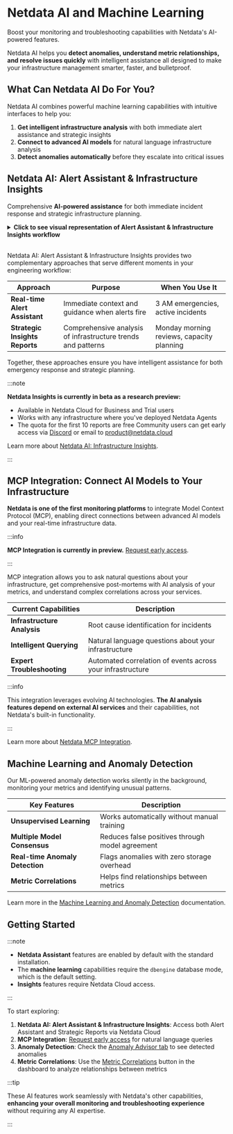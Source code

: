 # Netdata AI and Machine Learning

Boost your monitoring and troubleshooting capabilities with Netdata's AI-powered features.

Netdata AI helps you **detect anomalies, understand metric relationships, and resolve issues quickly** with intelligent assistance all designed to make your infrastructure management smarter, faster, and bulletproof.

## What Can Netdata AI Do For You?

Netdata AI combines powerful machine learning capabilities with intuitive interfaces to help you:

1. **Get intelligent infrastructure analysis** with both immediate alert assistance and strategic insights
2. **Connect to advanced AI models** for natural language infrastructure analysis
3. **Detect anomalies automatically** before they escalate into critical issues

## Netdata AI: Alert Assistant & Infrastructure Insights

Comprehensive **AI-powered assistance** for both immediate incident response and strategic infrastructure planning.

<details>
<summary><strong>Click to see visual representation of Alert Assistant & Infrastructure Insights workflow</strong></summary><br/>

```mermaid
flowchart TD
    A("Infrastructure Issue Occurs")
    
    B("Real-time Alert Assistant")
    C("Strategic Insights Reports")
    
    D("Immediate context<br/>⚡ Instant guidance")
    E("Comprehensive analysis<br/>📊 Strategic intelligence")
    
    F("3 AM Emergency<br/>Quick resolution")
    G("Monday Morning Review<br/>Long-term planning")
    
    A --> B
    A --> C
    B --> D
    C --> E
    D --> F
    E --> G
    
    %% Styling
    classDef problem fill:#ffeb3b,stroke:#333,stroke-width:2px
    classDef realtime fill:#42a5f5,stroke:#333,stroke-width:2px
    classDef strategic fill:#ff7043,stroke:#333,stroke-width:2px
    classDef outcome fill:#f5f5f5,stroke:#333,stroke-width:2px
    
    class A problem
    class B,D realtime
    class C,E strategic
    class F,G outcome
```

</details>

<br/>

Netdata AI: Alert Assistant & Infrastructure Insights provides two complementary approaches that serve different moments in your engineering workflow:

| Approach | Purpose | When You Use It |
|----------|---------|-----------------|
| **Real-time Alert Assistant** | Immediate context and guidance when alerts fire | 3 AM emergencies, active incidents |
| **Strategic Insights Reports** | Comprehensive analysis of infrastructure trends and patterns | Monday morning reviews, capacity planning |

Together, these approaches ensure you have intelligent assistance for both emergency response and strategic planning.

:::note

**Netdata Insights is currently in beta as a research preview:**

- Available in Netdata Cloud for Business and Trial users
- Works with any infrastructure where you've deployed Netdata Agents
- The quota for the first 10 reports are free
Community users can get early access via [Discord](https://discord.gg/t95Vfx2zyg) or email to product@netdata.cloud

Learn more about [Netdata AI: Infrastructure Insights](/docs/netdata-insights.md).

:::

## MCP Integration: Connect AI Models to Your Infrastructure

**Netdata is one of the first monitoring platforms** to integrate Model Context Protocol (MCP), enabling direct connections between advanced AI models and your real-time infrastructure data.

:::info

**MCP Integration is currently in preview.** [Request early access](https://b6yi53u6qjm.typeform.com/to/DQi5ibhE?typeform-source=www.netdata.cloud).

:::

MCP integration allows you to ask natural questions about your infrastructure, get comprehensive post-mortems with AI analysis of your metrics, and understand complex correlations across your services.

| **Current Capabilities** | Description |
|--------------------------|-------------|
| **Infrastructure Analysis** | Root cause identification for incidents |
| **Intelligent Querying** | Natural language questions about your infrastructure |
| **Expert Troubleshooting** | Automated correlation of events across your infrastructure |

:::info

This integration leverages evolving AI technologies. **The AI analysis features depend on external AI services** and their capabilities, not Netdata's built-in functionality.

:::

Learn more about [Netdata MCP Integration](/docs/netdata-mcp-integration.md).

## Machine Learning and Anomaly Detection

Our ML-powered anomaly detection works silently in the background, monitoring your metrics and identifying unusual patterns.

| **Key Features** | Description |
|------------------|-------------|
| **Unsupervised Learning** | Works automatically without manual training |
| **Multiple Model Consensus** | Reduces false positives through model agreement |
| **Real-time Anomaly Detection** | Flags anomalies with zero storage overhead |
| **Metric Correlations** | Helps find relationships between metrics |

Learn more in the [Machine Learning and Anomaly Detection](/src/ml/README.md) documentation.

## Getting Started

:::note

- **Netdata Assistant** features are enabled by default with the standard installation. 
- The **machine learning** capabilities require the `dbengine` database mode, which is the default setting. 
- **Insights** features require Netdata Cloud access.

:::

To start exploring:

1. **Netdata AI: Alert Assistant & Infrastructure Insights**: Access both Alert Assistant and Strategic Reports via Netdata Cloud
2. **MCP Integration**: [Request early access](https://b6yi53u6qjm.typeform.com/to/DQi5ibhE?typeform-source=www.netdata.cloud) for natural language queries
3. **Anomaly Detection**: Check the [Anomaly Advisor tab](/docs/dashboards-and-charts/anomaly-advisor-tab.md) to see detected anomalies
4. **Metric Correlations**: Use the [Metric Correlations](/docs/metric-correlations.md) button in the dashboard to analyze relationships between metrics

:::tip

These AI features work seamlessly with Netdata's other capabilities, **enhancing your overall monitoring and troubleshooting experience** without requiring any AI expertise.

:::
